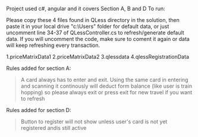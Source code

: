 Project used c#, angular and it covers Section A, B and D
To run:

Please copy these 4 files found in QLess directory in the solution, then paste it in your local drive "c:\Users\" folder for default data, or just uncomment line 34-37 of QLessController.cs to refresh/generate default data. If you will uncomment the code, make sure to coment it again or data will keep refreshing every transaction.

1.priceMatrixData1
2.priceMatrixData2
3.qlessdata
4.qlessRegistrationData

Rules added for section A:
> A card always has to enter and exit. Using the same card in entering and scanning it continously will deduct form balance (like user is train hopping) so please always exit or press exit for new travel if you want to refresh

Rules added for section D:
> Button to register will not show unless user's card is not yet registered andis still active
